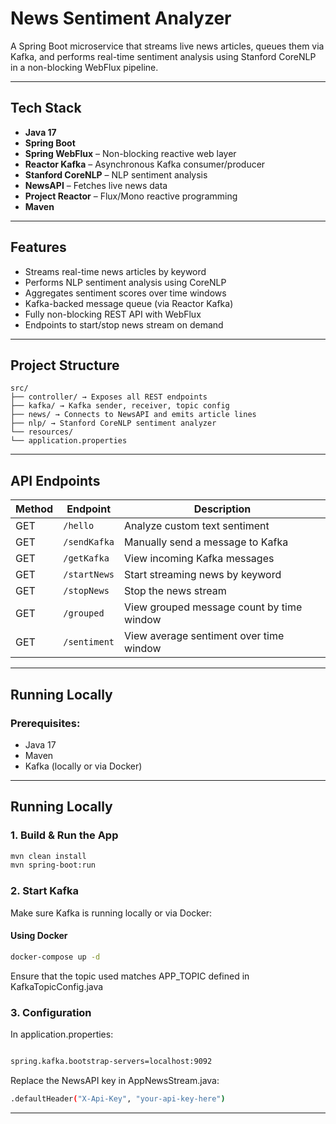 # News Sentiment Analyzer

A Spring Boot microservice that streams live news articles, queues them via Kafka, and performs real-time sentiment analysis using Stanford CoreNLP in a non-blocking WebFlux pipeline.

---

## Tech Stack

- **Java 17**
- **Spring Boot**
- **Spring WebFlux** – Non-blocking reactive web layer
- **Reactor Kafka** – Asynchronous Kafka consumer/producer
- **Stanford CoreNLP** – NLP sentiment analysis
- **NewsAPI** – Fetches live news data
- **Project Reactor** – Flux/Mono reactive programming
- **Maven**

---

## Features

- Streams real-time news articles by keyword
- Performs NLP sentiment analysis using CoreNLP
- Aggregates sentiment scores over time windows
- Kafka-backed message queue (via Reactor Kafka)
- Fully non-blocking REST API with WebFlux
- Endpoints to start/stop news stream on demand

---

## Project Structure
```text
src/
├── controller/ → Exposes all REST endpoints
├── kafka/ → Kafka sender, receiver, topic config
├── news/ → Connects to NewsAPI and emits article lines
├── nlp/ → Stanford CoreNLP sentiment analyzer
└── resources/
└── application.properties
```

---

## API Endpoints

| Method | Endpoint       | Description                                 |
|--------|----------------|---------------------------------------------|
| GET    | `/hello`       | Analyze custom text sentiment               |
| GET    | `/sendKafka`   | Manually send a message to Kafka            |
| GET    | `/getKafka`    | View incoming Kafka messages                |
| GET    | `/startNews`   | Start streaming news by keyword             |
| GET    | `/stopNews`    | Stop the news stream                        |
| GET    | `/grouped`     | View grouped message count by time window   |
| GET    | `/sentiment`   | View average sentiment over time window     |

---

## Running Locally

### Prerequisites:
- Java 17  
- Maven  
- Kafka (locally or via Docker)

---

## Running Locally

### 1. Build & Run the App

```bash
mvn clean install
mvn spring-boot:run
```

### 2. Start Kafka
Make sure Kafka is running locally or via Docker:

#### Using Docker
```bash
docker-compose up -d
```
Ensure that the topic used matches APP_TOPIC defined in KafkaTopicConfig.java

### 3. Configuration
In application.properties:
```bash

spring.kafka.bootstrap-servers=localhost:9092
```
Replace the NewsAPI key in AppNewsStream.java:


```bash
.defaultHeader("X-Api-Key", "your-api-key-here")
```
---

